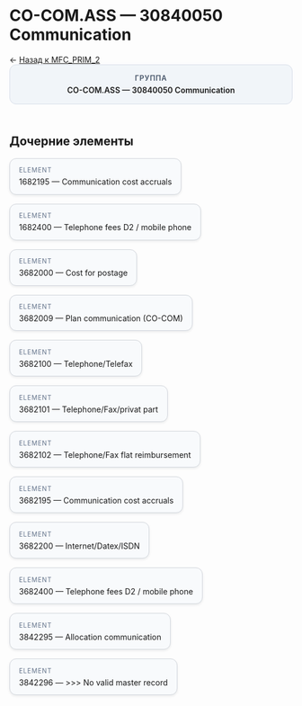 # CO-COM.ASS — 30840050 Communication
<p class="cc-breadcrumb">← <a href='../../level_01/MFC_PRIM_2/'>Назад к MFC_PRIM_2</a></p>
<style>
.cc-container { display: flex; flex-direction: column; gap: 1.5rem; }
.cc-breadcrumb { margin: 0; }
.cc-parent { padding: 1rem 1.25rem; border-radius: 12px; background: #f1f5f9; border: 1px solid #d8dee9; text-align: center; font-weight: 600; }
.cc-parent .cc-tag { font-size: 0.8rem; text-transform: uppercase; color: #475569; letter-spacing: 0.06em; }
.cc-children { display: flex; flex-wrap: wrap; gap: 1rem; }
.cc-tile { display: block; min-width: 180px; padding: 0.85rem 1rem; border-radius: 12px; border: 1px solid #d1d5db; background: #ffffff; box-shadow: 0 2px 4px rgba(15, 23, 42, 0.08); transition: transform 0.1s ease, box-shadow 0.1s ease; color: inherit; text-decoration: none; }
.cc-tile:hover { transform: translateY(-2px); box-shadow: 0 6px 12px rgba(15, 23, 42, 0.15); }
.cc-tile-leaf { background: #f8fafc; }
.cc-tag { font-size: 0.7rem; color: #64748b; text-transform: uppercase; letter-spacing: 0.08em; margin-bottom: 0.3rem; }
</style>
<div class='cc-container'>
  <div class='cc-parent'>
    <div class='cc-tag'>Группа</div>
    <div>CO-COM.ASS — 30840050 Communication</div>
  </div>
  <div>
    <h2>Дочерние элементы</h2>
<div class='cc-children'><div class='cc-tile cc-tile-leaf'><div class='cc-tag'>ELEMENT</div><div>1682195 — Communication cost accruals</div></div><div class='cc-tile cc-tile-leaf'><div class='cc-tag'>ELEMENT</div><div>1682400 — Telephone fees D2 / mobile phone</div></div><div class='cc-tile cc-tile-leaf'><div class='cc-tag'>ELEMENT</div><div>3682000 — Cost for postage</div></div><div class='cc-tile cc-tile-leaf'><div class='cc-tag'>ELEMENT</div><div>3682009 — Plan communication (CO-COM)</div></div><div class='cc-tile cc-tile-leaf'><div class='cc-tag'>ELEMENT</div><div>3682100 — Telephone/Telefax</div></div><div class='cc-tile cc-tile-leaf'><div class='cc-tag'>ELEMENT</div><div>3682101 — Telephone/Fax/privat part</div></div><div class='cc-tile cc-tile-leaf'><div class='cc-tag'>ELEMENT</div><div>3682102 — Telephone/Fax flat reimbursement</div></div><div class='cc-tile cc-tile-leaf'><div class='cc-tag'>ELEMENT</div><div>3682195 — Communication cost accruals</div></div><div class='cc-tile cc-tile-leaf'><div class='cc-tag'>ELEMENT</div><div>3682200 — Internet/Datex/ISDN</div></div><div class='cc-tile cc-tile-leaf'><div class='cc-tag'>ELEMENT</div><div>3682400 — Telephone fees D2 / mobile phone</div></div><div class='cc-tile cc-tile-leaf'><div class='cc-tag'>ELEMENT</div><div>3842295 — Allocation communication</div></div><div class='cc-tile cc-tile-leaf'><div class='cc-tag'>ELEMENT</div><div>3842296 — &gt;&gt;&gt; No valid master record</div></div></div>
  </div>
</div>
